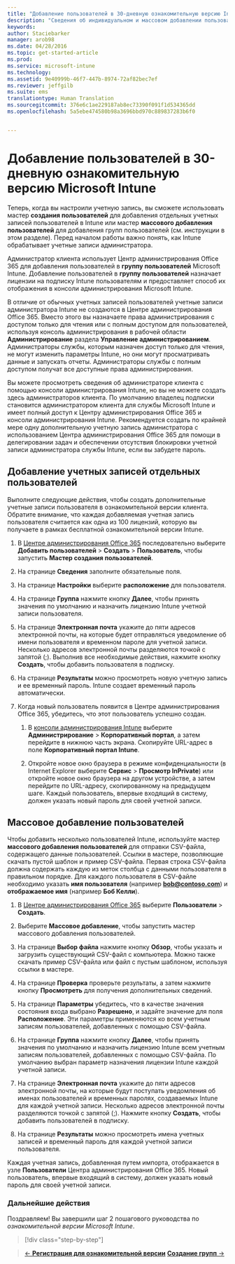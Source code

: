 ```yaml
---
title: "Добавление пользователей в 30-дневную ознакомительную версию Intune | Microsoft Intune"
description: "Сведения об индивидуальном и массовом добавлении пользователей в бесплатную 30-дневную ознакомительную версию Intune"
keywords: 
author: Staciebarker
manager: arob98
ms.date: 04/28/2016
ms.topic: get-started-article
ms.prod: 
ms.service: microsoft-intune
ms.technology: 
ms.assetid: 9e40999b-46f7-447b-8974-72af82bec7ef
ms.reviewer: jeffgilb
ms.suite: ems
translationtype: Human Translation
ms.sourcegitcommit: 376e6c1ae229187ab8ec73390f091f1d534365dd
ms.openlocfilehash: 5a5ebe474580b98a3696bbd970c889837283b6f0


---
```


# Добавление пользователей в 30-дневную ознакомительную версию Microsoft Intune
Теперь, когда вы настроили учетную запись, вы сможете использовать мастер **создания пользователей** для добавления отдельных учетных записей пользователей в Intune или мастер **массового добавления пользователей** для добавления групп пользователей (см. инструкции в этом разделе).  Перед началом работы важно понять, как Intune обрабатывает учетные записи администратора.

Администратор клиента использует Центр администрирования Office 365 для добавления пользователей в **группу пользователей** Microsoft Intune. Добавление пользователей в  **группу пользователей** назначает лицензии на подписку Intune пользователям и предоставляет способ их отображения в консоли администрирования Microsoft Intune.

В отличие от обычных учетных записей пользователей учетные записи администратора Intune не создаются в Центре администрирования Office 365. Вместо этого вы назначаете права администрирования с доступом только для чтения или с полным доступом для пользователей, используя консоль администрирования в рабочей области **Администрирование** раздела **Управление администрированием**. Администраторы службы, которым назначен доступ только для чтения, не могут изменить параметры Intune, но они могут просматривать данные и запускать отчеты. Администраторы службы с полным доступом получат все доступные права администрирования.

Вы можете просмотреть сведения об администраторе клиента с помощью консоли администрирования Intune, но вы не можете создать здесь администраторов клиента. По умолчанию владелец подписки становится администратором клиента для службы Microsoft Intune и имеет полный доступ к Центру администрирования Office 365 и консоли администрирования Intune. Рекомендуется создать по крайней мере одну дополнительную учетную запись администратора с использованием Центра администрирования Office 365 для помощи в делегировании задач и обеспечении отсутствия блокировки учетной записи администратора службы Intune, если вы забудете пароль.

## Добавление учетных записей отдельных пользователей
Выполните следующие действия, чтобы создать дополнительные учетные записи пользователя в ознакомительной версии клиента. Обратите внимание, что каждая добавляемая учетная запись пользователя считается как одна из 100 лицензий, которую вы получаете в рамках бесплатной ознакомительной версии Intune.

1.  В [Центре администрирования Office 365](http://go.microsoft.com/fwlink/?LinkID=787455) последовательно выберите **Добавить пользователей** &gt; **Создать** &gt; **Пользователь**, чтобы запустить **Мастер создания пользователей**.

2.  На странице **Сведения** заполните обязательные поля.

3.  На странице **Настройки** выберите **расположение** для пользователя.

4.  На странице **Группа** нажмите кнопку **Далее**, чтобы принять значения по умолчанию и назначить лицензию Intune учетной записи пользователя.

5.  На странице **Электронная почта** укажите до пяти адресов электронной почты, на которые будет отправляться уведомление об имени пользователя и временном пароле для учетной записи. Несколько адресов электронной почты разделяются точкой с запятой (;). Выполнив все необходимые действия, нажмите кнопку **Создать**, чтобы добавить пользователя в подписку.

6.  На странице **Результаты** можно просмотреть новую учетную запись и ее временный пароль. Intune создает временный пароль автоматически.

7.  Когда новый пользователь появится в Центре администрирования Office 365, убедитесь, что этот пользователь успешно создан.

    1.  В [консоли администрирования Intune](https://manage.microsoft.com/) выберите **Администрирование** &gt; **Корпоративный портал**, а затем перейдите в нижнюю часть экрана. Скопируйте URL-адрес в поле **Корпоративный портал Intune**.

    2.  Откройте новое окно браузера в режиме конфиденциальности (в Internet Explorer выберите **Сервис** &gt; **Просмотр InPrivate**) или откройте новое окно браузера на другом устройстве, а затем перейдите по URL-адресу, скопированному на предыдущем шаге. Каждый пользователь, впервые входящий в систему, должен указать новый пароль для своей учетной записи.

## Массовое добавление пользователей
Чтобы добавить несколько пользователей Intune, используйте мастер **массового добавления пользователей** для отправки CSV-файла, содержащего данные пользователей. Ссылки в мастере, позволяющие скачать пустой шаблон и пример CSV-файла. Первая строка CSV-файла должна содержать каждую из меток столбца с данными пользователя в правильном порядке. Для каждого пользователя в CSV-файле необходимо указать **имя пользователя** (например **bob@contoso.com**) и **отображаемое имя** (например **Боб Келли**).

1.  В [Центре администрирования Office 365](http://go.microsoft.com/fwlink/?LinkID=787455) выберите **Пользователи** &gt; **Создать**.

2.  Выберите **Массовое добавление**, чтобы запустить мастер массового добавления пользователей.

3.  На странице **Выбор файла** нажмите кнопку **Обзор**, чтобы указать и загрузить существующий CSV-файл с компьютера. Можно также скачать пример CSV-файла или файл с пустым шаблоном, используя ссылки в мастере.

4.  На странице **Проверка** проверьте результаты, а затем нажмите кнопку **Просмотреть** для получения дополнительных сведений.

5.  На странице **Параметры** убедитесь, что в качестве значения состояния входа выбрано **Разрешено**, и задайте значение для поля **Расположение**. Эти параметры применяются ко всем учетным записям пользователей, добавленных с помощью CSV-файла.

6.  На странице **Группа** нажмите кнопку **Далее**, чтобы принять значения по умолчанию и назначить лицензию Intune всем учетным записям пользователей, добавленных с помощью CSV-файла. По умолчанию выбран параметр назначения лицензии Intune каждой учетной записи.

7.  На странице **Электронная почта** укажите до пяти адресов электронной почты, на которые будут поступать уведомления об именах пользователей и временных паролях, создаваемых Intune для каждой учетной записи. Несколько адресов электронной почты разделяются точкой с запятой (;). Нажмите кнопку **Создать**, чтобы добавить пользователей в подписку.

8.  На странице **Результаты** можно просмотреть имена учетных записей и временный пароль для каждой учетной записи пользователя.

Каждая учетная запись, добавленная путем импорта, отображается в узле **Пользователи** Центра администрирования Office 365. Новый пользователь, впервые входящий в систему, должен указать новый пароль для своей учетной записи.

### Дальнейшие действия
Поздравляем! Вы завершили шаг 2 пошагового руководства по *ознакомительной версии Microsoft Intune*.

>[!div class="step-by-step"]

>[&larr; **Регистрация для ознакомительной версии**](.\get-started-with-a-30-day-trial-of-microsoft-intune-step-1.md) [**Создание групп** &rarr;](.\get-started-with-a-30-day-trial-of-microsoft-intune-step-3.md)  



<!--HONumber=Jul16_HO3-->


